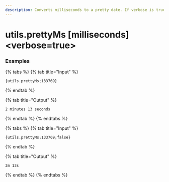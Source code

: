 ```yaml
---
description: Converts milliseconds to a pretty date. If verbose is true, it will use long names instead of short names, like "minutes" instead of "m".
---
```


# utils.prettyMs [milliseconds] &lt;verbose=true>

### Examples

{% tabs %}
{% tab title="Input" %}
```text
{utils.prettyMs;133769}
```
{% endtab %}

{% tab title="Output" %}
```text
2 minutes 13 seconds
```
{% endtab %}
{% endtabs %}

{% tabs %}
{% tab title="Input" %}
```text
{utils.prettyMs;133769;false}
```
{% endtab %}

{% tab title="Output" %}
```text
2m 13s
```
{% endtab %}
{% endtabs %}